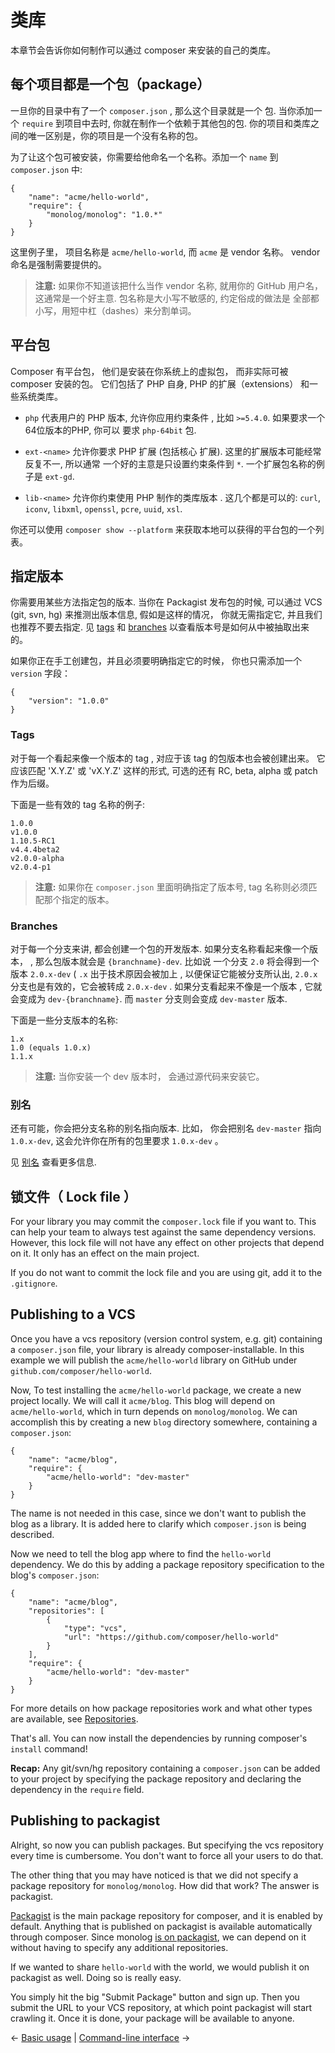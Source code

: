 # 类库

本章节会告诉你如何制作可以通过 composer 来安装的自己的类库。

## 每个项目都是一个包（package）

一旦你的目录中有了一个 `composer.json` , 那么这个目录就是一个
包. 当你添加一个 `require` 到项目中去时, 你就在制作一个依赖于其他包的包. 
你的项目和类库之间的唯一区别是，你的项目是一个没有名称的包。

为了让这个包可被安装，你需要给他命名一个名称。添加一个 `name` 到 `composer.json` 中:

    {
        "name": "acme/hello-world",
        "require": {
            "monolog/monolog": "1.0.*"
        }
    }

这里例子里， 项目名称是 `acme/hello-world`, 而 `acme` 是 vendor 名称。
vendor 命名是强制需要提供的。

> **注意:** 如果你不知道该把什么当作 vendor 名称, 就用你的 GitHub
用户名， 这通常是一个好主意. 包名称是大小写不敏感的, 约定俗成的做法是
全部都小写，用短中杠（dashes）来分割单词。

## 平台包

Composer 有平台包， 他们是安装在你系统上的虚拟包，
而非实际可被 composer 安装的包。 它们包括了
PHP 自身, PHP 的扩展（extensions） 和一些系统类库。

* `php` 代表用户的 PHP 版本, 允许你应用约束条件
   , 比如 `>=5.4.0`. 如果要求一个 64位版本的PHP, 你可以
   要求 `php-64bit` 包.

* `ext-<name>` 允许你要求 PHP 扩展 (包括核心
  扩展). 这里的扩展版本可能经常反复不一, 所以通常
  一个好的主意是只设置约束条件到 `*`.  一个扩展包名称的例子是
  `ext-gd`.

* `lib-<name>` 允许你约束使用 PHP 制作的类库版本
  . 这几个都是可以的: `curl`, `iconv`, `libxml`, `openssl`,
  `pcre`, `uuid`, `xsl`.

你还可以使用 `composer show --platform` 来获取本地可以获得的平台包的一个列表。

## 指定版本

你需要用某些方法指定包的版本. 当你在 Packagist 发布包的时候, 
可以通过 VCS (git, svn,
hg) 来推测出版本信息, 假如是这样的情况， 你就无需指定它, 并且我们也推荐不要去指定. 
见 [tags](#tags) 和 [branches](#branches) 以查看版本号是如何从中被抽取出来的。

如果你正在手工创建包，并且必须要明确指定它的时候，
你也只需添加一个 `version` 字段：

    {
        "version": "1.0.0"
    }

### Tags

对于每一个看起来像一个版本的 tag , 对应于该 tag 的包版本也会被创建出来。
它应该匹配 'X.Y.Z' 或 'vX.Y.Z' 这样的形式, 可选的还有 RC, beta, alpha 或 patch作为后缀。


下面是一些有效的 tag 名称的例子:

    1.0.0
    v1.0.0
    1.10.5-RC1
    v4.4.4beta2
    v2.0.0-alpha
    v2.0.4-p1

> **注意:** 如果你在 `composer.json` 里面明确指定了版本号, tag 名称则必须匹配那个指定的版本。

### Branches

对于每一个分支来讲, 都会创建一个包的开发版本. 如果分支名称看起来像一个版本，
, 那么包版本就会是 `{branchname}-dev`. 比如说
一个分支 `2.0` 将会得到一个版本 `2.0.x-dev` ( `.x` 出于技术原因会被加上
, 以便保证它能被分支所认出,  `2.0.x` 分支也是有效的，它会被转成
 `2.0.x-dev` . 如果分支看起来不像是一个版本
, 它就会变成为 `dev-{branchname}`. 而 `master` 分支则会变成
`dev-master` 版本.

下面是一些分支版本的名称:

    1.x
    1.0 (equals 1.0.x)
    1.1.x

> **注意:** 当你安装一个 dev 版本时， 会通过源代码来安装它。

### 别名

还有可能，你会把分支名称的别名指向版本. 比如， 你会把别名
`dev-master` 指向 `1.0.x-dev`, 这会允许你在所有的包里要求 `1.0.x-dev` 。

见 [别名](articles/aliases.md) 查看更多信息.

## 锁文件（ Lock file ）

For your library you may commit the `composer.lock` file if you want to. This
can help your team to always test against the same dependency versions.
However, this lock file will not have any effect on other projects that depend
on it. It only has an effect on the main project.

If you do not want to commit the lock file and you are using git, add it to
the `.gitignore`.

## Publishing to a VCS

Once you have a vcs repository (version control system, e.g. git) containing a
`composer.json` file, your library is already composer-installable. In this
example we will publish the `acme/hello-world` library on GitHub under
`github.com/composer/hello-world`.

Now, To test installing the `acme/hello-world` package, we create a new
project locally. We will call it `acme/blog`. This blog will depend on
`acme/hello-world`, which in turn depends on `monolog/monolog`. We can
accomplish this by creating a new `blog` directory somewhere, containing a
`composer.json`:

    {
        "name": "acme/blog",
        "require": {
            "acme/hello-world": "dev-master"
        }
    }

The name is not needed in this case, since we don't want to publish the blog
as a library. It is added here to clarify which `composer.json` is being
described.

Now we need to tell the blog app where to find the `hello-world` dependency.
We do this by adding a package repository specification to the blog's
`composer.json`:

    {
        "name": "acme/blog",
        "repositories": [
            {
                "type": "vcs",
                "url": "https://github.com/composer/hello-world"
            }
        ],
        "require": {
            "acme/hello-world": "dev-master"
        }
    }

For more details on how package repositories work and what other types are
available, see [Repositories](05-repositories.md).

That's all. You can now install the dependencies by running composer's
`install` command!

**Recap:** Any git/svn/hg repository containing a `composer.json` can be added
to your project by specifying the package repository and declaring the
dependency in the `require` field.

## Publishing to packagist

Alright, so now you can publish packages. But specifying the vcs repository
every time is cumbersome. You don't want to force all your users to do that.

The other thing that you may have noticed is that we did not specify a package
repository for `monolog/monolog`. How did that work? The answer is packagist.

[Packagist](https://packagist.org/) is the main package repository for
composer, and it is enabled by default. Anything that is published on
packagist is available automatically through composer. Since monolog
[is on packagist](https://packagist.org/packages/monolog/monolog), we can depend
on it without having to specify any additional repositories.

If we wanted to share `hello-world` with the world, we would publish it on
packagist as well. Doing so is really easy.

You simply hit the big "Submit Package" button and sign up. Then you submit
the URL to your VCS repository, at which point packagist will start crawling
it. Once it is done, your package will be available to anyone.

&larr; [Basic usage](01-basic-usage.md) |  [Command-line interface](03-cli.md) &rarr;
